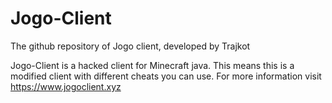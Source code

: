# Jogo-Client
The github repository of Jogo client, developed by Trajkot

Jogo-Client is a hacked client for Minecraft java. This means this is a modified client with different cheats you can use.
For more information visit https://www.jogoclient.xyz
